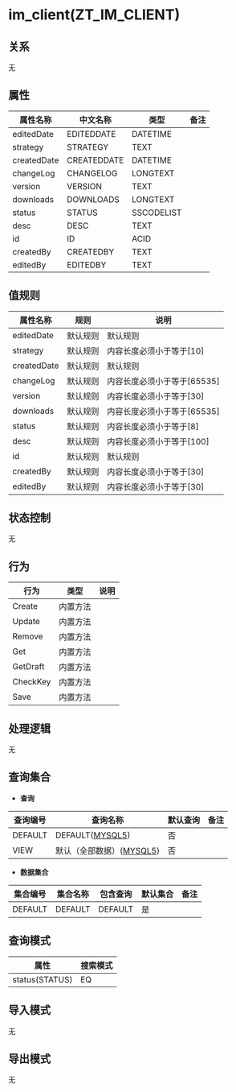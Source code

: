 # im_client(ZT_IM_CLIENT)

  

## 关系
无

## 属性

| 属性名称        |    中文名称    | 类型     |  备注  |
| --------   |------------| -----   |  -------- | 
|editedDate|EDITEDDATE|DATETIME|&nbsp;|
|strategy|STRATEGY|TEXT|&nbsp;|
|createdDate|CREATEDDATE|DATETIME|&nbsp;|
|changeLog|CHANGELOG|LONGTEXT|&nbsp;|
|version|VERSION|TEXT|&nbsp;|
|downloads|DOWNLOADS|LONGTEXT|&nbsp;|
|status|STATUS|SSCODELIST|&nbsp;|
|desc|DESC|TEXT|&nbsp;|
|id|ID|ACID|&nbsp;|
|createdBy|CREATEDBY|TEXT|&nbsp;|
|editedBy|EDITEDBY|TEXT|&nbsp;|

## 值规则
| 属性名称    | 规则    |  说明  |
| --------   |------------| ----- | 
|editedDate|默认规则|默认规则|
|strategy|默认规则|内容长度必须小于等于[10]|
|createdDate|默认规则|默认规则|
|changeLog|默认规则|内容长度必须小于等于[65535]|
|version|默认规则|内容长度必须小于等于[30]|
|downloads|默认规则|内容长度必须小于等于[65535]|
|status|默认规则|内容长度必须小于等于[8]|
|desc|默认规则|内容长度必须小于等于[100]|
|id|默认规则|默认规则|
|createdBy|默认规则|内容长度必须小于等于[30]|
|editedBy|默认规则|内容长度必须小于等于[30]|

## 状态控制

无


## 行为
| 行为    | 类型    |  说明  |
| --------   |------------| ----- | 
|Create|内置方法|&nbsp;|
|Update|内置方法|&nbsp;|
|Remove|内置方法|&nbsp;|
|Get|内置方法|&nbsp;|
|GetDraft|内置方法|&nbsp;|
|CheckKey|内置方法|&nbsp;|
|Save|内置方法|&nbsp;|

## 处理逻辑
无

## 查询集合

* **查询**

| 查询编号 | 查询名称       | 默认查询 |   备注|
| --------  | --------   | --------   | ----- |
|DEFAULT|DEFAULT([MYSQL5](../../appendix/query_MYSQL5.md#Im_client_Default))|否|&nbsp;|
|VIEW|默认（全部数据）([MYSQL5](../../appendix/query_MYSQL5.md#Im_client_View))|否|&nbsp;|

* **数据集合**

| 集合编号 | 集合名称   |  包含查询  | 默认集合 |   备注|
| --------  | --------   | -------- | --------   | ----- |
|DEFAULT|DEFAULT|DEFAULT|是|&nbsp;|

## 查询模式
| 属性      |    搜索模式     |
| --------   |------------|
|status(STATUS)|EQ|

## 导入模式
无


## 导出模式
无
